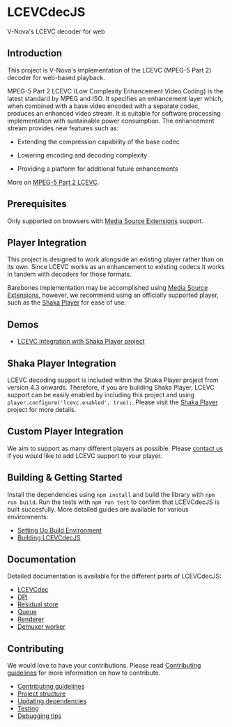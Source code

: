 # LCEVCdecJS
V-Nova's LCEVC decoder for web 

## Introduction 


This project is V-Nova's implementation of the LCEVC (MPEG-5 Part 2) decoder for web-based playback. 


MPEG-5 Part 2 LCEVC (Low Complexity Enhancement Video Coding) is the latest standard by MPEG and ISO. It specifies an enhancement layer which, when combined with a base video encoded with a separate codec, produces an enhanced video stream. It is suitable for software processing implementation with sustainable power consumption. The enhancement stream provides new features such as: 

- Extending the compression capability of the base codec 

- Lowering encoding and decoding complexity 

- Providing a platform for additional future enhancements 

More on [MPEG-5 Part 2 LCEVC](https://www.lcevc.org/).  
## Prerequisites 

Only supported on browsers with [Media Source Extensions](https://caniuse.com/?search=media%20source%20extensions) support. 

## Player Integration 

This project is designed to work alongside an existing player rather than on its own. Since LCEVC works as an enhancement to existing codecs it works in tandem with decoders for those formats. 

Barebones implementation may be accomplished using [Media Source Extensions](https://developer.mozilla.org/en-US/docs/Web/API/MediaSource), however, we recommend using an officially supported player, such as the [Shaka Player](https://github.com/shaka-project/shaka-player) for ease of use. 
## Demos 
- [LCEVC integration with Shaka Player project]( https://shaka-player-demo.appspot.com/demo/#panel=ALL_CONTENT;panelData=LCEVC;build=uncompiled)  


## Shaka Player Integration 

LCEVC decoding support is included within the Shaka Player project from version 4.3 onwards. Therefore, if you are building Shaka Player, LCEVC support can be easily enabled by including this project and using `player.configure('lcevc.enabled', true);`. Please visit the [Shaka Player](Shaka-Player) project for more details. 

## Custom Player Integration 

We aim to support as many different players as possible. Please [contact us](https://www.v-nova.com/) if you would like to add LCEVC support to your player. 

## Building & Getting Started

Install the dependencies using `npm install` and build the library with `npm run build`. Run
the tests with `npm run test` to confirm that LCEVCdecJS is built succesfully. More
detailed guides are available for various environments:

* [Setting Up Build Environment](docs/setting_up.md)
* [Building LCEVCdecJS](docs/building.md)

## Documentation

Detailed documentation is available for the different parts of LCEVCdecJS:

* [LCEVCdec](docs/dec/LCEVCdec.md)
* [DPI](docs/dec/dpi.md)
* [Residual store](docs/dec/residual_store.md.md)
* [Queue](docs/dec/queue.md)
* [Renderer](docs/dec/renderer.md)
* [Demuxer worker](docs/dec/demuxer_worker.md)

## Contributing

We would love to have your contributions. Please read [Contributing guidelines](CONTRIBUTING.md) for more information on how to contribute.

* [Contributing guidelines](CONTRIBUTING.md)
* [Project structure](docs/structure.md)
* [Updating dependencies](docs/update_deps.md)
* [Testing](docs/testing.md)
* [Debugging tips](docs/debugging.md)
